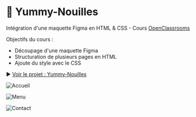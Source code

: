 # 🍜 Yummy-Nouilles
Intégration d'une maquette Figma en HTML & CSS - Cours [OpenClassrooms](https://openclassrooms.com/fr/)

Objectifs du cours :

- Découpage d'une maquette Figma
- Structuration de plusieurs pages en HTML
- Ajoute du style avec le CSS

▶ [Voir le projet : Yummy-Nouilles](https://skies-land.github.io/Yummy-Nouilles/)

![Accueil](https://github.com/Skies-Land/Yummy-Nouilles/assets/146822518/b9220a72-7bbf-4121-b09e-f154b4a331da)



![Menu](https://github.com/Skies-Land/Yummy-Nouilles/assets/146822518/d2fbb278-1aed-446c-8a1e-3448dbec3e6b)



![Contact](https://github.com/Skies-Land/Yummy-Nouilles/assets/146822518/2a99cc92-7897-4389-b6e3-ad4727d9e299)
